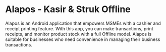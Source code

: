 # Alapos - Kasir & Struk Offline

Alapos is an Android application that empowers MSMEs with a cashier and receipt printing feature. With this app, you can make transactions, print receipts, and monitor product stock with a full Offline model. Alapos is suitable for businesses who need convenience in managing their business transactions.
